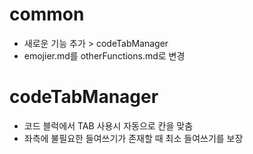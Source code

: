 # common
* 새로운 기능 추가 > codeTabManager
* emojier.md를 otherFunctions.md로 변경

# codeTabManager
* 코드 블럭에서 TAB 사용시 자동으로 칸을 맞춤
* 좌측에 불필요한 들여쓰기가 존재할 때 최소 들여쓰기를 보장
